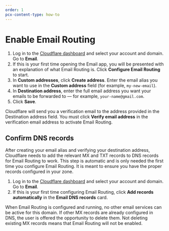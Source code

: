 ```yaml
---
order: 1
pcx-content-type: how-to
---
```


# Enable Email Routing

1. Log in to the [Cloudflare dashboard](https://dash.cloudflare.com/) and select your account and domain. Go to **Email**.
1. If this is your first time opening the Email app, you will be presented with an explanation of what Email Routing is. Click **Configure Email Routing** to start.
1. In **Custom addresses**, click **Create address**. Enter the email alias you want to use in the **Custom address** field (for example, `my-new-email`).
1. In **Destination address**, enter the full email address you want your emails to be forwarded to — for example, `your-name@gmail.com`.
1. Click **Save**.

Cloudflare will send you a verification email to the address provided in the Destination address field. You must click **Verify email address** in the verification email address to activate Email Routing.

## Confirm DNS records

After creating your email alias and verifying your destination address, Cloudflare needs to add the relevant  MX and TXT records to DNS records for Email Routing to work. This step is automatic and is only needed the first time you configure Email Routing. It is meant to ensure you have the proper records configured in your zone.

1. Log in to the [Cloudflare dashboard](https://dash.cloudflare.com/) and select your account and domain. Go to **Email**. 
1. If this is your first time configuring Email Routing, click **Add records automatically** in the **Email DNS records** card.

<Aside type="note">

When Email Routing is configured and running, no other email services can be active for this domain. If other MX records are already configured in DNS, the user is offered the opportunity to delete them. Not deleting existing MX records means that Email Routing will not be enabled.

</Aside>